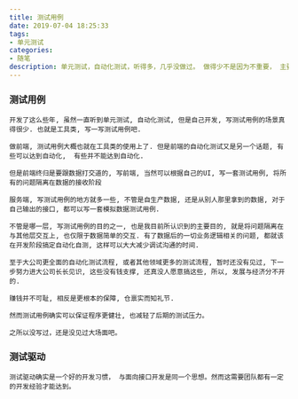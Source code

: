 ```yaml
---
title: 测试用例
date: 2019-07-04 18:25:33
tags:
- 单元测试 
categories:
- 随笔
description: 单元测试，自动化测试，听得多，几乎没做过。 做得少不是因为不重要， 主要还是没经历化大场面。 不过这也是一个取舍问题，写测试用例的成本高于开发的成本， 且项目本身又没有那么大的价值，那确实没有必要去搞测试驱动。
---
```


### 测试用例

	开发了这么些年, 虽然一直听到单元测试, 自动化测试, 但是自己开发, 写测试用例的场景真得很少. 也就是工具类, 写一写测试用例吧. 

	做前端, 测试用例大概也就在工具类的使用上了. 但是前端的自动化测试又是另一个话题, 有些可以达到自动化,  有些并不能达到自动化.

	但是前端终归是要跟数据打交道的, 写前端, 当然可以根据自己的UI, 写一套测试用例, 将所有的问题隔离在数据的接收阶段

	服务端, 写测试用例的地方就多一些, 不管是自生产数据, 还是从别人那里拿到的数据, 对于自己输出的接口, 都可以写一套模拟数据测试用例.

	不管是哪一层, 写测试用例的目的之一, 也是我目前所认识到的主要目的, 就是将问题隔离在与其他层交互上, 也仅限于数据简单的交互. 有了数据后的一切业务逻辑相关的问题, 都就该在开发阶段搞定自动化自测, 这样可以大大减少调试沟通的时间. 

	至于大公司更全面的自动化测试流程, 或者其他领域更多的测试流程, 暂时还没有见过, 下一步努力进大公司长长见识, 这些没有钱支撑, 还真没人愿意搞这些, 所以, 发展与经济分不开的. 

	赚钱并不可耻, 相反是更根本的保障, 仓禀实而知礼节. 

	然而测试用例确实可以保证程序更健壮, 也减轻了后期的测试压力。

	之所以没写过，还是没见过大场面吧。

### 测试驱动

	测试驱动确实是一个好的开发习惯， 与面向接口开发是同一个思想。然而这需要团队都有一定的开发经验才能达到。


